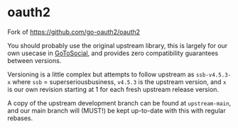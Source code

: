 # oauth2

Fork of https://github.com/go-oauth2/oauth2

You should probably use the original upstream library, this is largely for our own usecase in [GoToSocial](https://codeberg.org/superseriousbusiness/gotosocial), and provides zero compatibility guarantees between versions.

Versioning is a little complex but attempts to follow upstream as `ssb-v4.5.3-x` where `ssb` = superseriousbusiness, `v4.5.3` is the upstream version, and `x` is our own revision starting at 1 for each fresh upstream release version.

A copy of the upstream development branch can be found at `upstream-main`, and our main branch will (MUST!) be kept up-to-date with this with regular rebases.